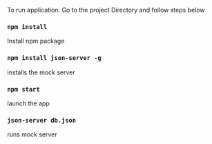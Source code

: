 To run application. Go to the project Directory and follow steps below

### `npm install`

Install npm package

### `npm install json-server -g`

installs the mock server

### `npm start`

launch the app

### `json-server db.json`

runs mock server
